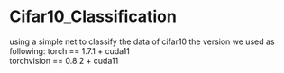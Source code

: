 # Cifar10_Classification
using a simple net to classify the data of cifar10
the version we used as following:
torch == 1.7.1 + cuda11        
torchvision == 0.8.2 + cuda11                                                                               
